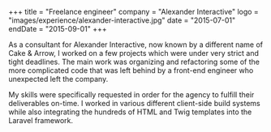 +++
title = "Freelance engineer"
company = "Alexander Interactive"
logo = "images/experience/alexander-interactive.jpg"
date = "2015-07-01"
endDate = "2015-09-01"
+++

As a consultant for Alexander Interactive, now known by a different name of Cake
& Arrow, I worked on a few projects which were under very strict and tight
deadlines. The main work was organizing and refactoring some of the more
complicated code that was left behind by a front-end engineer who unexpected
left the company.

My skills were specifically requested in order for the agency to fulfill their
deliverables on-time. I worked in various different client-side build systems
while also integrating the hundreds of HTML and Twig templates into the Laravel
framework.
